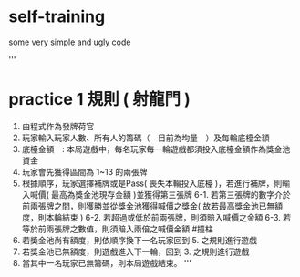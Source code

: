 # self-training
some very simple and ugly code

'''
# practice 1 規則 ( 射龍門 )

1. 由程式作為發牌荷官
2. 玩家輸入玩家人數、所有人的籌碼（　目前為均量　）及每輪底檯金額
3. 底檯金額　: 本局遊戲中，每名玩家每一輪遊戲都須投入底檯金額作為獎金池資金
4. 玩家會先獲得區間為 1~13 的兩張牌
5. 根據順序，玩家選擇補牌或是Pass( 喪失本輪投入底檯 )，若進行補牌，則輸入喊價( 最高為獎金池現存金額 )並獲得第三張牌
6-1. 若第三張牌的數字介於前兩張牌之間，則獲勝並從獎金池獲得喊價之獎金( 故若最高獎金池已無額度，則本輪結束 )
6-2. 若超過或低於前兩張牌，則須賠入喊價之金額
6-3. 若等於前兩張牌之數值，則須賠入兩倍之喊價金額 #撞柱
7. 若獎金池尚有額度，則依順序換下一名玩家回到 5. 之規則進行遊戲
8. 若獎金池已無額度，則遊戲進入下一輪，回到 3. 之規則進行遊戲
9. 當其中一名玩家已無籌碼，則本局遊戲結束。
'''
